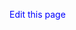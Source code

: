 <html>
  <head><meta name="viewport" content="width=device-width, initial-scale=1, minimum-scale=1"></head>
  <body>
  <p><a id="editThisPageLink" target="_blank" style="color:blue">Edit this page</a></p>
<script>document.getElementById('editThisPageLink').href = "https://github.com/ESW1234/esw1234.github.io/edit/master" + window.location.pathname;</script>
    <style type='text/css'>
	.embeddedServiceHelpButton .helpButton .uiButton {
		background-color: #1BCE36;
		font-family: "Times New Roman", sans-serif;
	}
	.embeddedServiceHelpButton .helpButton .uiButton:focus {
		outline: 1px solid #1BCE36;
	}
	    
</style>
<!-- 
  NA44 STMFB ORG: <username> / <password>
-->
<!-- <script type='text/javascript' src='https://service.force.com/embeddedservice/5.0/esw.min.js'></script> -->
<script type='text/javascript'>
	var initESW = function(gslbBaseURL) {
		embedded_svc.settings.displayHelpButton = true; //Or false
		embedded_svc.settings.language = 'en-US'; //For example, enter 'en' or 'en-US'

		//embedded_svc.settings.defaultMinimizedText = '...'; //(Defaults to Chat with an Expert)
		//embedded_svc.settings.disabledMinimizedText = '...'; //(Defaults to Agent Offline)

		//embedded_svc.settings.loadingText = ''; //(Defaults to Loading)
		//embedded_svc.settings.storageDomain = 'yourdomain.com'; //(Sets the domain for your deployment so that visitors can navigate subdomains during a chat session)

		// Settings for Chat
		//embedded_svc.settings.directToButtonRouting = function(prechatFormData) {
			// Dynamically changes the button ID based on what the visitor enters in the pre-chat form.
			// Returns a valid button ID.
		//};
		embedded_svc.settings.prepopulatedPrechatFields = {FirstName: "Random", LastName: "User", Email: "randomuser@salesforce.com"};//, Company: "Salesforce", Priority: "Medium", Subject: "Help me"}; //Sets the auto-population of pre-chat form fields
		//embedded_svc.settings.fallbackRouting = []; //An array of button IDs, user IDs, or userId_buttonId
		//embedded_svc.settings.offlineSupportMinimizedText = '...'; //(Defaults to Contact Us)
		
		//embedded_svc.settings.smallCompanyLogoImgURL = 'http://esw1234.github.io/smallCompanyLogoImg.png';

		embedded_svc.settings.enabledFeatures = ['LiveAgent'];
		embedded_svc.settings.entryFeature = 'LiveAgent';
		
		// Debug mode.
		embedded_svc.settings.devMode = false;

		embedded_svc.init(
			'https://snapins.my.stmfb.stm.salesforce.com',
			'https://sites.stmfb.stm.force.com',
			gslbBaseURL,
			'00DRM0000005jYI',
			'NishantMenonDeployment',
			{
				baseLiveAgentContentURL: 'https://c.la2-stmfb1-0-prd.stmfb.stm.salesforceliveagent.com/content',
				deploymentId: '572RM0000004DDM',
				buttonId: '573RM000000068s',
				baseLiveAgentURL: 'https://d.la2-stmfb1-0-prd.stmfb.stm.salesforceliveagent.com/chat',
				eswLiveAgentDevName: 'EmbeddedServiceLiveAgent_Parent04IRM0000004Dq42AE_17428a5e7ef',
				isOfflineSupportEnabled: true
			}
		);
	};
	
	if (!window.embedded_svc) {
		var s = document.createElement('script');
		s.setAttribute('src', 'https://snapins.lightning.stmfb.stm.force.com/embeddedservice/5.0/esw.min.js');
		s.onload = function() {
			initESW(null);
		};
		document.body.appendChild(s);
	} else {
		initESW('https://service.force.com');
	}
</script>
  </body>
</html>

